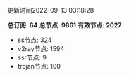 更新时间2022-09-13 03:18:28

**总订阅: 64**
**总节点: 9861**
**有效节点: 2027**
- ss节点: 324
- v2ray节点: 1594
- ssr节点: 9
- trojan节点: 100
